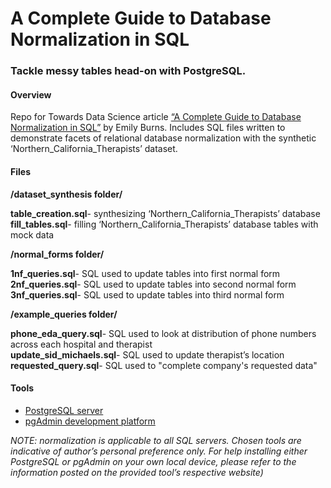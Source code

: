 A Complete Guide to Database Normalization in SQL
================

### Tackle messy tables head-on with PostgreSQL.

#### Overview

Repo for Towards Data Science article [“A Complete Guide to Database
Normalization in SQL”](https://towardsdatascience.com/a-complete-guide-to-database-normalization-in-sql-6b16544deb0) by Emily Burns. Includes SQL files written
to demonstrate facets of relational database normalization with the
synthetic ‘Northern\_California\_Therapists’ dataset.

#### Files

**/dataset\_synthesis folder/**

**table\_creation.sql**- synthesizing ‘Northern\_California\_Therapists’
database  
**fill\_tables.sql**- filling ‘Northern\_California\_Therapists’
database tables with mock data

**/normal\_forms folder/**

**1nf\_queries.sql**- SQL used to update tables into first normal form  
**2nf\_queries.sql**- SQL used to update tables into second normal
form  
**3nf\_queries.sql**- SQL used to update tables into third normal form

**/example\_queries folder/**

**phone\_eda\_query.sql**- SQL used to look at distribution of phone
numbers across each hospital and therapist  
**update\_sid\_michaels.sql**- SQL used to update therapist’s location   
**requested_query.sql**- SQL used to "complete company's requested data"   

#### Tools

-   [PostgreSQL server](https://www.postgresql.org/)
-   [pgAdmin development platform](https://www.pgadmin.org/)

*NOTE: normalization is applicable to all SQL servers. Chosen tools are
indicative of author’s personal preference only. For help installing
either PostgreSQL or pgAdmin on your own local device, please refer to
the information posted on the provided tool’s respective website)*
